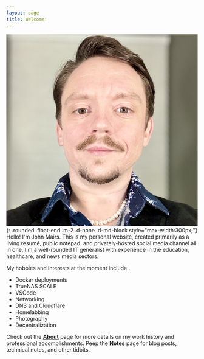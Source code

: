 ```yaml
---
layout: page
title: Welcome!
---
```

![Recent portrait of John Mairs](/assets/images/JM-av-2025-sm.jpeg){: .rounded .float-end .m-2 .d-none .d-md-block style="max-width:300px;"}
Hello! I'm John Mairs. This is my personal website, created primarily as a living resumé, public notepad, and privately-hosted social media channel all in one. I'm a well-rounded IT generalist with experience in the education, healthcare, and news media sectors.

My hobbies and interests at the moment include...
- Docker deployments
- TrueNAS SCALE
- VSCode
- Networking
- DNS and Cloudflare
- Homelabbing
- Photography
- Decentralization

Check out the [__About__](/about) page for more details on my work history and professional accomplishments. Peep the [__Notes__](/notes) page for blog posts, technical notes, and other tidbits.